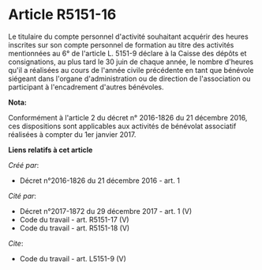# Article R5151-16

Le titulaire du compte personnel d'activité souhaitant acquérir des heures inscrites sur son compte personnel de formation au
titre des activités mentionnées au 6° de l'article L. 5151-9 déclare à la Caisse des dépôts et consignations, au plus tard le
30 juin de chaque année, le nombre d'heures qu'il a réalisées au cours de l'année civile précédente en tant que bénévole
siégeant dans l'organe d'administration ou de direction de l'association ou participant à l'encadrement d'autres bénévoles.

**Nota:**

Conformément à l'article 2 du décret n° 2016-1826 du 21 décembre 2016, ces dispositions sont applicables aux activités de
bénévolat associatif réalisées à compter du 1er janvier 2017.

**Liens relatifs à cet article**

_Créé par_:

  - Décret n°2016-1826 du 21 décembre 2016 - art. 1

_Cité par_:

  - Décret n°2017-1872 du 29 décembre 2017 - art. 1 (V)
  - Code du travail - art. R5151-17 (V)
  - Code du travail - art. R5151-18 (V)

_Cite_:

  - Code du travail - art. L5151-9 (V)
